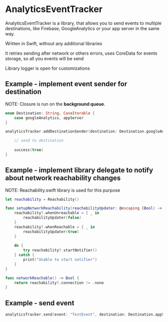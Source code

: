 # AnalyticsEventTracker

AnalyticsEventTracker is a library, that allows you to send events to multiple destinations, like Firebase, GoogleAnalytics or your app server in the same way.

Written in Swift, without any additional libraries

It retries sending after network or others errors, uses CoreData for events storage, so all you events will be send

Library logger is open for customizations

## Example - implement event sender for destination

NOTE: Closure is run on the **background queue**.

```swift
enum Destination: String, CaseIterable {
    case googleAnalytics, appServer
}

analyticsTracker.addDestinationSender(destination: Destination.googleAnalytics.rawValue) { [weak self] (event, success) in

    // send to destination
    
    success(true)
}
```

## Example - implement library delegate to notify about network reachability changes

NOTE: Reachability.swift library is used for this purpose

```swift
let reachability = Reachability()

func setupNetworkReachability(reachabilityUpdater: @escaping (Bool) -> Void) {
    reachability?.whenUnreachable = { _ in
        reachabilityUpdater(false)
    }
    reachability?.whenReachable = { _ in
        reachabilityUpdater(true)
    }
    
    do {
        try reachability?.startNotifier()
    } catch {
        print("Unable to start notifier")
    }
}

func networkReachable() -> Bool {
    return reachability?.connection != .none
}
```

## Example - send event

```swift
analyticsTracker.send(event: "TestEvent", destination: Destination.appServer.rawValue)
```
